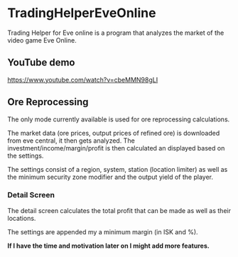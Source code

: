 <h1>TradingHelperEveOnline</h1>

Trading Helper for Eve online is a program that analyzes the market of the video game Eve Online.

<h2>YouTube demo</h2>

https://www.youtube.com/watch?v=cbeMMN98gLI

<h2>Ore Reprocessing</h2>

The only mode currently available is used for ore reprocessing calculations.

The market data (ore prices, output prices of refined ore) is downloaded from eve central, it then
gets analyzed. The investment/income/margin/profit is then calculated an displayed based on the settings.

The settings consist of a region, system, station (location limiter) as well as the minimum security zone modifier
and the output yield of the player.

<h3>Detail Screen</h3>

The detail screen calculates the total profit that can be made as well as their locations.

The settings are appended my a minimum margin (in ISK and %).

<b>If I have the time and motivation later on I might add more features.</b>